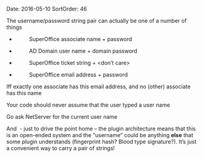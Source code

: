 Date: 2016-05-10
SortOrder: 46

The username/password string pair can actually be one of a number of things

*          SuperOffice associate name + password

*          AD Domain user name + domain password

*          SuperOffice ticket string + &lt;don’t care&gt;

*          SuperOffice email address + password

Iff exactly one associate has this email address, and no (other) associate has this name

Your code should never assume that the user typed a user name

Go ask NetServer for the current user name

And  - just to drive the point home – the plugin architecture means that this is an open-ended system and the “username” could be anything **else** that some plugin understands (fingerprint hash? Blood type signature?). It’s just a convenient way to carry a pair of strings!
